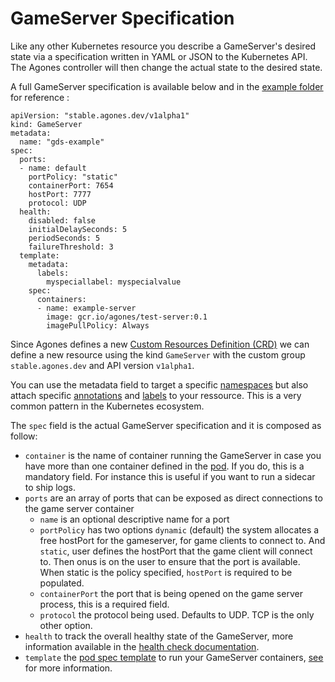 # GameServer Specification

Like any other Kubernetes resource you describe a GameServer's desired state via a specification written in YAML or JSON to the Kubernetes API. The Agones controller will then change the actual state to the desired state.

A full GameServer specification is available below and in the [example folder](https://github.com/GoogleCloudPlatform/agones/blob/release-0.3.0/examples/gameserver.yaml) for reference :

```
apiVersion: "stable.agones.dev/v1alpha1"
kind: GameServer
metadata:
  name: "gds-example"
spec:
  ports:
  - name: default
    portPolicy: "static"
    containerPort: 7654
    hostPort: 7777
    protocol: UDP
  health:
    disabled: false
    initialDelaySeconds: 5
    periodSeconds: 5
    failureThreshold: 3
  template:
    metadata:
      labels:
        myspeciallabel: myspecialvalue
    spec:
      containers:
      - name: example-server
        image: gcr.io/agones/test-server:0.1
        imagePullPolicy: Always
```

Since Agones defines a new [Custom Resources Definition (CRD)](https://kubernetes.io/docs/concepts/api-extension/custom-resources/) we can define a new resource using the kind `GameServer` with the custom group `stable.agones.dev` and API version `v1alpha1`.

You can use the metadata field to target a specific [namespaces](https://kubernetes.io/docs/concepts/overview/working-with-objects/namespaces/) but also attach specific [annotations](https://kubernetes.io/docs/concepts/overview/working-with-objects/annotations/) and [labels](https://kubernetes.io/docs/concepts/overview/working-with-objects/labels/) to your ressource. This is a very common pattern in the Kubernetes ecosystem.

The `spec` field is the actual GameServer specification and it is composed as follow:

- `container` is the name of container running the GameServer in case you have more than one container defined in the [pod](https://kubernetes.io/docs/concepts/workloads/pods/pod-overview/). If you do,  this is a mandatory field. For instance this is useful if you want to run a sidecar to ship logs.
- `ports` are an array of ports that can be exposed as direct connections to the game server container
  - `name` is an optional descriptive name for a port
  - `portPolicy` has two options `dynamic` (default) the system allocates a free hostPort for the gameserver, for game clients to connect to. And `static`, user defines the hostPort that the game client will connect to. Then onus is on the user to ensure that the port is available. When static is the policy specified, `hostPort` is required to be populated.
  - `containerPort` the port that is being opened on the game server process, this is a required field.
  - `protocol` the protocol being used. Defaults to UDP. TCP is the only other option.
- `health` to track the overall healthy state of the GameServer, more information available in the [health check documentation](./health_checking.md).
- `template` the [pod spec template](https://v1-10.docs.kubernetes.io/docs/reference/generated/kubernetes-api/v1.10/#podtemplatespec-v1-core) to run your GameServer containers, [see](https://kubernetes.io/docs/concepts/workloads/pods/pod-overview/#pod-templates) for more information.
